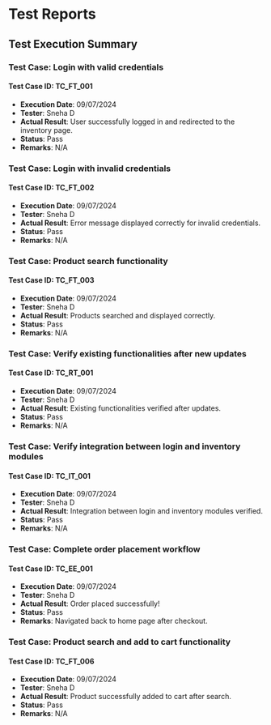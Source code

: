 # Test Reports

## Test Execution Summary

### Test Case: Login with valid credentials

#### Test Case ID: TC_FT_001
- **Execution Date**: 09/07/2024
- **Tester**: Sneha D
- **Actual Result**: User successfully logged in and redirected to the inventory page.
- **Status**: Pass
- **Remarks**: N/A

### Test Case: Login with invalid credentials

#### Test Case ID: TC_FT_002
- **Execution Date**: 09/07/2024
- **Tester**: Sneha D
- **Actual Result**: Error message displayed correctly for invalid credentials.
- **Status**: Pass
- **Remarks**: N/A

### Test Case: Product search functionality

#### Test Case ID: TC_FT_003
- **Execution Date**: 09/07/2024
- **Tester**: Sneha D
- **Actual Result**: Products searched and displayed correctly.
- **Status**: Pass
- **Remarks**: N/A

### Test Case: Verify existing functionalities after new updates

#### Test Case ID: TC_RT_001
- **Execution Date**: 09/07/2024
- **Tester**: Sneha D
- **Actual Result**: Existing functionalities verified after updates.
- **Status**: Pass
- **Remarks**: N/A

### Test Case: Verify integration between login and inventory modules

#### Test Case ID: TC_IT_001
- **Execution Date**: 09/07/2024
- **Tester**: Sneha D
- **Actual Result**: Integration between login and inventory modules verified.
- **Status**: Pass
- **Remarks**: N/A

### Test Case: Complete order placement workflow

#### Test Case ID: TC_EE_001
- **Execution Date**: 09/07/2024
- **Tester**: Sneha D
- **Actual Result**: Order placed successfully!
- **Status**: Pass
- **Remarks**: Navigated back to home page after checkout.

### Test Case: Product search and add to cart functionality

#### Test Case ID: TC_FT_006
- **Execution Date**: 09/07/2024
- **Tester**: Sneha D
- **Actual Result**: Product successfully added to cart after search.
- **Status**: Pass
- **Remarks**: N/A
